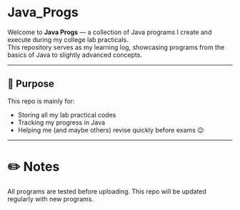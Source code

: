 # Java_Progs

Welcome to **Java Progs** — a collection of Java programs I create and execute during my college lab practicals.  
This repository serves as my learning log, showcasing programs from the basics of Java to slightly advanced concepts.

---

## 🎯 Purpose
This repo is mainly for:
- Storing all my lab practical codes
- Tracking my progress in Java
- Helping me (and maybe others) revise quickly before exams 😉

---
# ✏️ Notes
All programs are tested before uploading.
This repo will be updated regularly with new programs.
